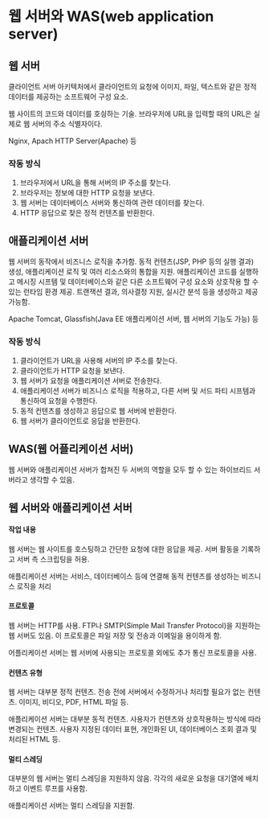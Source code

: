# 웹 서버와 WAS(web application server)

## 웹 서버

클라이언트 서버 아키텍처에서 클라이언트의 요청에 이미지, 파일, 텍스트와 같은 정적 데이터를 제공하는 소프트웨어 구성 요소.

웹 사이트의 코드와 데이터를 호싕하는 기술. 브라우저에 URL을 입력할 때의 URL은 실제로 웹 서버의 주소 식별자이다.

Nginx, Apach HTTP Server(Apache) 등

### 작동 방식

1. 브라우저에서 URL을 통해 서버의 IP 주소를 찾는다.
2. 브라우저는 정보에 대한 HTTP 요청을 보낸다.
3. 웹 서버는 데이터베이스 서버와 통신하여 관련 데이터를 찾는다.
4. HTTP 응답으로 찾은 정적 컨텐츠를 반환한다.

## 애플리케이션 서버

웹 서버의 동작에서 비즈니스 로직을 추가함. 동적 컨텐츠(JSP, PHP 등의 실행 결과) 생성, 애플리케이션 로직 및 여러 리소스와의 통합을 지원. 애플리케이션 코드를 실행하고 메시징 시프템 및 데이터베이스와 같은 다른 소프트웨어 구성 요소와 상호작용 할 수 있는 런타임 환경 제공. 트랜잭션 결과, 의사결정 지원, 실시간 분석 등을 생성하고 제공 가능함.

Apache Tomcat, Glassfish(Java EE 애플리케이션 서버, 웹 서버의 기능도 가능) 등

### 작동 방식

1. 클라이언트가 URL을 사용해 서버의 IP 주소를 찾는다.
2. 클라이언트가 HTTP 요청을 보낸다.
3. 웹 서버가 요청을 애플리케이션 서버로 전송한다.
4. 애플리케이션 서버가 비즈니스 로직을 적용하고, 다른 서버 및 서드 파티 시프템과 통신하여 요청을 수행한다.
5. 동적 컨텐츠를 생성하고 응답으로 웹 서버에 반환한다.
6. 웹 서버가 클라이언트로 응답을 반환한다.

## WAS(웹 어플리케이션 서버)

웹 서버와 애플리케이션 서버가 합쳐진 두 서버의 역할을 모두 할 수 있는 하이브리드 서버라고 생각할 수 있음.

## 웹 서버와 애플리케이션 서버

#### 작업 내용

웹 서버는 웹 사이트를 호스팅하고 간단한 요청에 대한 응답을 제공. 서버 활동을 기록하고 서버 측 스크립팅을 허용.

애플리케이션 서버는 서비스, 데이터베이스 등에 연결해 동적 컨텐츠를 생성하는 비즈니스 로직을 처리

#### 프로토콜

웹 서버는 HTTP를 사용. FTP나 SMTP(Simple Mail Transfer Protocol)을 지원하는 웹 서버도 있음. 이 프로토콜은 파일 저장 및 전송과 이메일을 용이하게 함.

어플리케이션 서버는 웹 서버에 사용되는 프로토콜 외에도 추가 통신 프로토콜을 사용.

#### 컨텐츠 유형

웹 서버는 대부분 정적 컨텐츠. 전송 전에 서버에서 수정하거나 처리할 필요가 없는 컨텐츠. 이미지, 비디오, PDF, HTML 파일 등.

애플리케이션 서버는 대부분 동적 컨텐츠. 사용자가 컨텐츠와 상호작용하는 방식에 따라 변경되는 컨텐츠. 사용자 지정된 데이터 표현, 개인화된 UI, 데이터베이스 조회 결과 및 처리된 HTML 등.

#### 멀티 스레딩

대부분의 웹 서버는 멀티 스레딩을 지원하지 않음. 각각의 새로운 요청을 대기열에 배치하고 이벤트 루프를 사용함.

애플리케이션 서버는 멀티 스레딩을 지원함.
